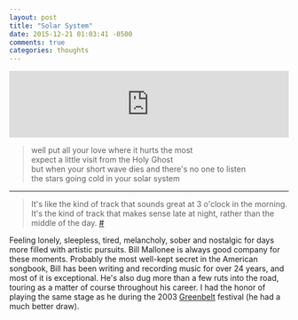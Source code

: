 ```yaml
---
layout: post
title: "Solar System"
date: 2015-12-21 01:03:41 -0500
comments: true
categories: thoughts
---
```


<iframe style="border: 0; width: 100%; height: 120px;" src="https://bandcamp.com/EmbeddedPlayer/album=2622679340/size=large/bgcol=ffffff/linkcol=0687f5/tracklist=false/artwork=small/track=842339909/transparent=true/"></iframe>

> well put all your love where it hurts the most  
> expect a little visit from the Holy Ghost  
> but when your short wave dies and there's no one to listen  
> the stars going cold in your solar system

----

> It's like the kind of track that sounds great at 3 o'clock in the morning. It's the kind of track that makes sense late at night, rather than the middle of the day. [#](http://www.triste.co.uk/bm.htm)

Feeling lonely, sleepless, tired, melancholy, sober and nostalgic for days more filled with artistic pursuits. Bill Mallonee is always good company for these moments. Probably the most well-kept secret in the American songbook, Bill has been writing and recording music for over 24 years, and most of it is exceptional. He's also dug more than a few ruts into the road, touring as a matter of course throughout his career. I had the honor of playing the same stage as he during the 2003 [Greenbelt](https://www.greenbelt.org.uk/) festival (he had a much better draw). 

